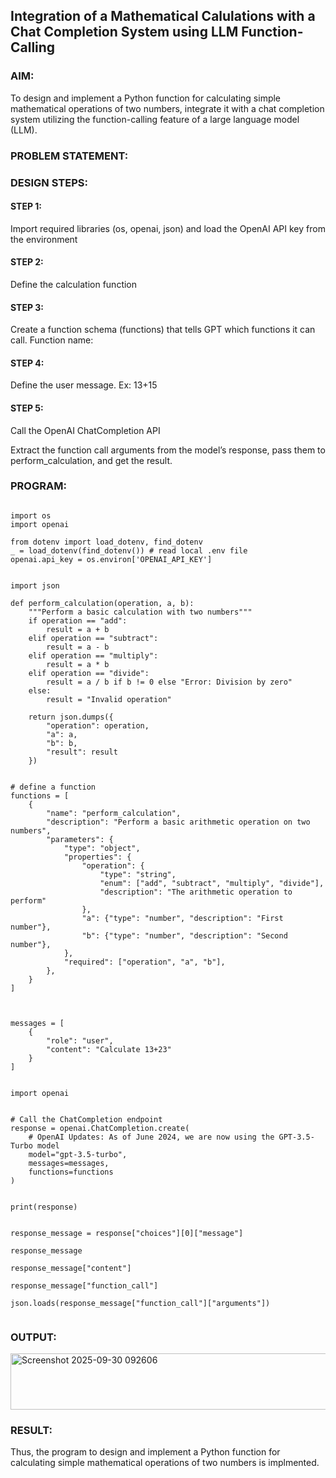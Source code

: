 ## Integration of a Mathematical Calulations with a Chat Completion System using LLM Function-Calling

### AIM:
To design and implement a Python function for calculating simple mathematical operations of two numbers, integrate it with a chat completion system utilizing the function-calling feature of a large language model (LLM).

### PROBLEM STATEMENT:

### DESIGN STEPS:

#### STEP 1:
Import required libraries (os, openai, json) and load the OpenAI API key from the environment

#### STEP 2:
Define the calculation function

#### STEP 3:
Create a function schema (functions) that tells GPT which functions it can call.
Function name: 

#### STEP 4:
Define the user message. Ex: 13+15

#### STEP 5:
Call the OpenAI ChatCompletion API

Extract the function call arguments from the model’s response, pass them to perform_calculation, and get the result.

### PROGRAM:
```

import os
import openai

from dotenv import load_dotenv, find_dotenv
_ = load_dotenv(find_dotenv()) # read local .env file
openai.api_key = os.environ['OPENAI_API_KEY']


import json

def perform_calculation(operation, a, b):
    """Perform a basic calculation with two numbers"""
    if operation == "add":
        result = a + b
    elif operation == "subtract":
        result = a - b
    elif operation == "multiply":
        result = a * b
    elif operation == "divide":
        result = a / b if b != 0 else "Error: Division by zero"
    else:
        result = "Invalid operation"
    
    return json.dumps({
        "operation": operation,
        "a": a,
        "b": b,
        "result": result
    })


# define a function
functions = [
    {
        "name": "perform_calculation",
        "description": "Perform a basic arithmetic operation on two numbers",
        "parameters": {
            "type": "object",
            "properties": {
                "operation": {
                    "type": "string",
                    "enum": ["add", "subtract", "multiply", "divide"],
                    "description": "The arithmetic operation to perform"
                },
                "a": {"type": "number", "description": "First number"},
                "b": {"type": "number", "description": "Second number"},
            },
            "required": ["operation", "a", "b"],
        },
    }
]



messages = [
    {
        "role": "user",
        "content": "Calculate 13+23"
    }
]


import openai


# Call the ChatCompletion endpoint
response = openai.ChatCompletion.create(
    # OpenAI Updates: As of June 2024, we are now using the GPT-3.5-Turbo model
    model="gpt-3.5-turbo",
    messages=messages,
    functions=functions
)


print(response)


response_message = response["choices"][0]["message"]

response_message

response_message["content"]

response_message["function_call"]

json.loads(response_message["function_call"]["arguments"])


```

### OUTPUT:

<img width="881" height="90" alt="Screenshot 2025-09-30 092606" src="https://github.com/user-attachments/assets/5d9e1516-cdea-4ce6-bfce-3abd284264aa" />



### RESULT:
Thus, the program to design and implement a Python function for calculating simple mathematical operations of two numbers is implmented.
